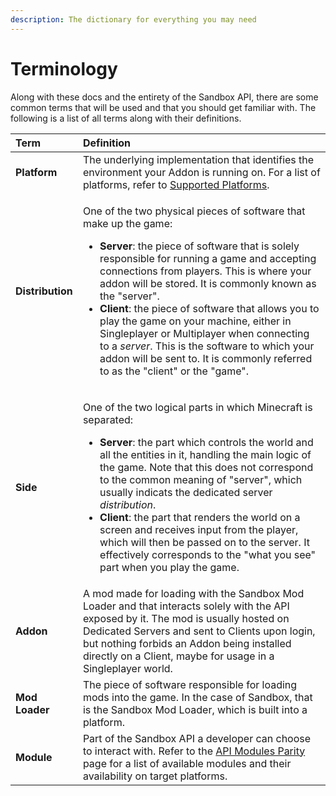 ```yaml
---
description: The dictionary for everything you may need
---
```


# Terminology

Along with these docs and the entirety of the Sandbox API, there are some common terms that will be used and that you should get familiar with. The following is a list of all terms along with their definitions.

<table>
  <thead>
    <tr>
      <th style="text-align:left"><b>Term</b>
      </th>
      <th style="text-align:left"><b>Definition</b>
      </th>
    </tr>
  </thead>
  <tbody>
    <tr>
      <td style="text-align:left"><b>Platform</b>
      </td>
      <td style="text-align:left">The underlying implementation that identifies the environment your Addon
        is running on. For a list of platforms, refer to <a href="../platforms/supported.md">Supported Platforms</a>.</td>
    </tr>
    <tr>
      <td style="text-align:left"><b>Distribution</b>
      </td>
      <td style="text-align:left">
        <p>One of the two physical pieces of software that make up the game:</p>
        <ul>
          <li><b>Server</b>: the piece of software that is solely responsible for running
            a game and accepting connections from players. This is where your addon
            will be stored. It is commonly known as the &quot;server&quot;.</li>
          <li><b>Client</b>: the piece of software that allows you to play the game
            on your machine, either in Singleplayer or Multiplayer when connecting
            to a <em>server</em>. This is the software to which your addon will be sent
            to. It is commonly referred to as the &quot;client&quot; or the &quot;game&quot;.</li>
        </ul>
      </td>
    </tr>
    <tr>
      <td style="text-align:left"><b>Side</b>
      </td>
      <td style="text-align:left">
        <p>One of the two logical parts in which Minecraft is separated:</p>
        <ul>
          <li><b>Server</b>: the part which controls the world and all the entities
            in it, handling the main logic of the game. Note that this does not correspond
            to the common meaning of &quot;server&quot;, which usually indicats the
            dedicated server <em>distribution</em>.</li>
          <li><b>Client</b>: the part that renders the world on a screen and receives
            input from the player, which will then be passed on to the server. It effectively
            corresponds to the &quot;what you see&quot; part when you play the game.</li>
        </ul>
      </td>
    </tr>
    <tr>
      <td style="text-align:left"><b>Addon</b>
      </td>
      <td style="text-align:left">A mod made for loading with the Sandbox Mod Loader and that interacts
        solely with the API exposed by it. The mod is usually hosted on Dedicated
        Servers and sent to Clients upon login, but nothing forbids an Addon being
        installed directly on a Client, maybe for usage in a Singleplayer world.</td>
    </tr>
    <tr>
      <td style="text-align:left"><b>Mod Loader</b>
      </td>
      <td style="text-align:left">The piece of software responsible for loading mods into the game. In the
        case of Sandbox, that is the Sandbox Mod Loader, which is built into a
        platform.</td>
    </tr>
    <tr>
      <td style="text-align:left"><b>Module</b>
      </td>
      <td style="text-align:left">Part of the Sandbox API a developer can choose to interact with. Refer
        to the <a href="../platforms/api-modules-parity.md">API Modules Parity</a> page
        for a list of available modules and their availability on target platforms.</td>
    </tr>
  </tbody>
</table>



